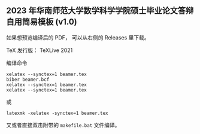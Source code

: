 ## 2023 年华南师范大学数学科学学院硕士毕业论文答辩自用简易模板 (v1.0)

如果想预览编译后的 PDF， 可以从右侧的 Releases 里下载。

TeX 发行版： TeXLive 2021

编译命令
```
xelatex --synctex=1 beamer.tex
biber beamer.bcf
xelatex --synctex=1 beamer.tex
xelatex --synctex=1 beamer.tex
```

或

```
latexmk -xelatex -synctex=1 beamer.tex
```

又或者直接双击附带的 `makefile.bat` 文件编译。
